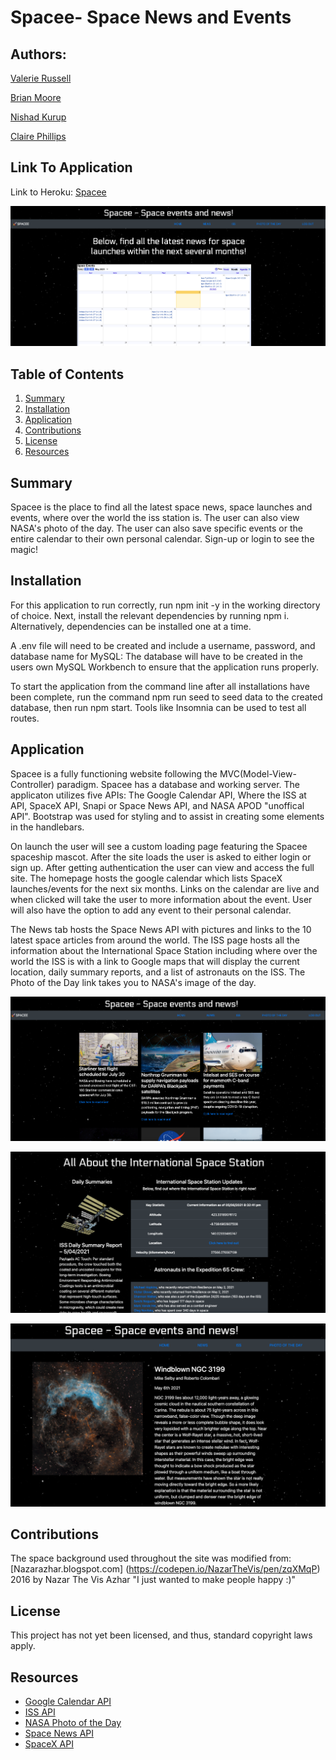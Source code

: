 # Spacee- Space News and Events

## Authors: 
[Valerie Russell](https://github.com/vruss14)

[Brian Moore](https://github.com/bborumoore)

[Nishad Kurup](https://github.com/Nishadkurup)

[Claire Phillips](https://github.com/ClairePhillips51)

## Link To Application
Link to Heroku: [Spacee](https://space-e.herokuapp.com/)

![Spacee Home Page](pictures/home-page.png)


## Table of Contents
1. [Summary](#summary)
2. [Installation](#installation)
3. [Application](#application)
4. [Contributions](#contributions)
5. [License](#license)
6. [Resources](#resources)


## Summary
Spacee is the place to find all the latest space news, space launches and events, where over the world the iss station is. The user can also view NASA's photo of the day. The user can also save specific events or the entire calendar to their own personal calendar. Sign-up or login to see the magic!


## Installation
For this application to run correctly, run npm init -y in the working directory of choice. Next, install the relevant dependencies by running npm i. Alternatively, dependencies can be installed one at a time. 

A .env file will need to be created and include a username, password, and database name for MySQL: The database will have to be created in the users own MySQL Workbench to ensure that the application runs properly.

To start the application from the command line after all installations have been complete, run the command npm run seed to seed data to the created database, then run npm start. Tools like Insomnia can be used to test all routes.


## Application
Spacee is a fully functioning website following the MVC(Model-View-Controller) paradigm. Spacee has a database and working server. The applicaton utilizes five APIs: The Google Calendar API, Where the ISS at API, SpaceX API, Snapi or Space News API, and NASA APOD "unoffical API". Bootstrap was used for styling and to assist in creating some elements in the handlebars.

On launch the user will see a custom loading page featuring the Spacee spaceship mascot. After the site loads the user is asked to either login or sign up. After getting authentication the user can view and access the full site. The homepage hosts the google calendar which lists SpaceX launches/events for the next six months. Links on the calendar are live and when clicked will take the user to more information about the event. User will also have the option to add any event to their personal calendar. 

The News tab hosts the Space News API with pictures and links to the 10 latest space articles from around the world. The ISS page hosts all the information about the International Space Station including where over the world the ISS is with a link to Google maps that will display the current location, daily summary reports, and a list of astronauts on the ISS. The Photo of the Day link takes you to NASA's image of the day. 

![Spacee News Page](pictures/news-page.png)

![Spacee iss Page](pictures/iss-page.png)

![Spacee photo of the day Page](pictures/potd.png)



## Contributions
The space background used throughout the site was modified from:
[Nazarazhar.blogspot.com] (https://codepen.io/NazarTheVis/pen/zqXMqP) 
2016 by Nazar The Vis Azhar
"I just wanted to make people happy :)"


## License
This project has not yet been licensed, and thus, standard copyright laws apply.


## Resources
* [Google Calendar API](https://developers.google.com/calendar/overview)
* [ISS API](https://www.programmableweb.com/api/where-iss-rest-api)
* [NASA Photo of the Day](https://apod.nasa.gov/apod/astropix.html)
* [Space News API](https://thespacedevs.com/snapi) 
* [SpaceX API](https://github.com/r-spacex/SpaceX-API)